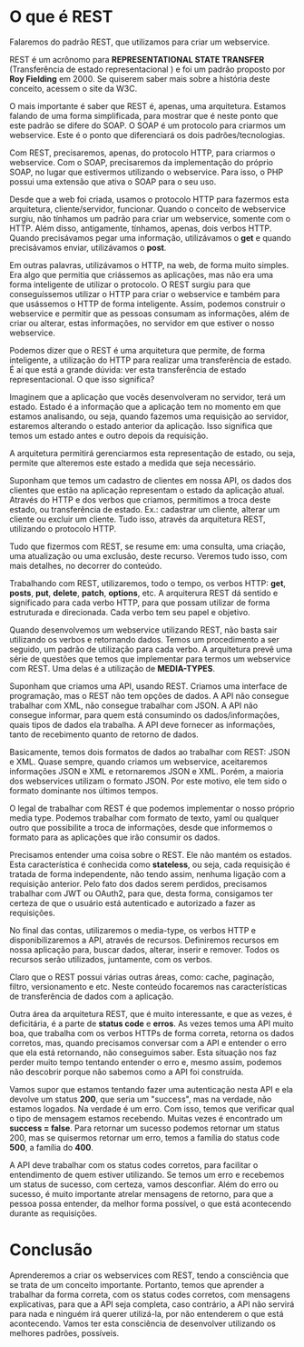 # O que é REST

Falaremos do padrão REST, que utilizamos para criar um webservice.

REST é um acrônomo para **REPRESENTATIONAL STATE TRANSFER** (Transferência de estado representacional ) e foi um padrão proposto por **Roy Fielding** em 2000. Se quiserem saber mais sobre a história deste conceito, acessem o site da W3C.

O mais importante é saber que REST é, apenas, uma arquitetura. Estamos falando de uma forma simplificada, para mostrar que é  neste ponto que este padrão se difere do SOAP. O SOAP é um protocolo para criarmos um webservice. Este é o ponto que diferenciará os dois padrões/tecnologias.

Com REST, precisaremos, apenas, do protocolo HTTP, para criarmos o  webservice. Com o SOAP, precisaremos da implementação do próprio SOAP, no lugar que estivermos utilizando o webservice. Para isso, o PHP possui uma extensão que ativa o SOAP para o seu uso.

Desde que a web foi criada, usamos o protocolo HTTP para fazermos esta arquitetura, cliente/servidor, funcionar. Quando o conceito de webservice surgiu, não tínhamos um padrão para criar um webservice, somente com o HTTP. Além disso, antigamente, tínhamos, apenas, dois verbos HTTP. Quando precisávamos pegar uma informação, utilizávamos o **get** e quando precisávamos enviar, utilizávamos o **post**.

Em outras palavras, utilizávamos o HTTP, na web, de forma muito simples. Era algo que permitia que criássemos as aplicações, mas não era uma forma inteligente de utilizar o protocolo. O REST surgiu para que conseguíssemos utilizar o HTTP para criar o webservice e também para que usássemos o HTTP de forma inteligente. Assim, podemos construir o webservice e permitir que as pessoas consumam as informações, além de criar ou alterar, estas informações, no servidor em que estiver o nosso webservice.

Podemos dizer que o REST é uma arquitetura que permite, de forma inteligente, a utilização do HTTP para realizar uma transferência de estado. É aí que está a grande dúvida: ver esta transferência de estado representacional. O que isso significa?

Imaginem que a aplicação que vocês desenvolveram no servidor, terá um estado. Estado é a informação que a aplicação tem no momento em que estamos analisando, ou seja, quando fazemos uma requisição ao servidor, estaremos alterando o estado anterior da aplicação. Isso significa que temos um estado antes e outro depois da requisição.

A arquitetura permitirá  gerenciarmos esta representação de estado, ou seja, permite que alteremos este estado a medida que seja necessário.

Suponham que temos um cadastro de clientes em nossa API, os dados dos clientes que estão na aplicação representam o estado da aplicação atual. Através do HTTP e dos verbos que criamos, permitimos a troca deste estado, ou transferência de estado. Ex.: cadastrar um cliente, alterar um cliente ou excluir um cliente. Tudo isso, através da arquitetura REST, utilizando o protocolo HTTP.

Tudo que fizermos com REST, se resume em: uma consulta, uma criação, uma atualização ou uma exclusão, deste recurso. Veremos tudo isso, com mais detalhes, no decorrer do conteúdo.

Trabalhando com REST, utilizaremos, todo o tempo, os verbos HTTP: **get**, **posts**, **put**, **delete**, **patch**, **options**, etc. A arquiterura REST dá sentido e significado para cada verbo HTTP, para que possam utilizar de forma estruturada e direcionada. Cada verbo tem seu papel e objetivo.

Quando desenvolvemos um webservice utilizando REST, não basta sair utilizando os verbos e retornando dados. Temos um procedimento a ser seguido, um padrão de utilização para cada verbo. A arquitetura prevê uma série de questões que temos que implementar para termos um webservice com REST. Uma delas é a utilização de **MEDIA-TYPES**.

Suponham que criamos uma API, usando REST. Criamos uma interface de programação, mas o REST não tem opções de dados. A API não consegue trabalhar com XML, não consegue trabalhar com JSON. A API não consegue informar, para quem está consumindo os dados/informações, quais tipos de dados ela trabalha. A API deve fornecer as informações, tanto de recebimento quanto de retorno de dados.

Basicamente, temos dois formatos de dados ao trabalhar com REST: JSON e XML. Quase sempre, quando criamos um webservice, aceitaremos informações JSON e XML e retornaremos JSON e XML. Porém, a maioria dos webservices utilizam o formato JSON. Por este motivo, ele tem sido o formato dominante nos últimos tempos.

O legal de trabalhar com REST é que podemos implementar o nosso próprio media type. Podemos trabalhar com formato de texto, yaml ou qualquer outro que possibilite a troca de informações, desde que informemos o formato para as aplicações que irão consumir os dados.

Precisamos entender uma coisa sobre o REST. Ele não mantém os estados. Esta característica é conhecida como **stateless**, ou seja, cada requisição é tratada de forma independente, não tendo assim, nenhuma ligação com a requisição anterior. Pelo fato dos dados serem perdidos, precisamos trabalhar com JWT ou OAuth2, para que, desta forma, consigamos ter certeza de que o usuário está autenticado e autorizado a fazer as requisições.

No final das contas, utilizaremos o media-type, os verbos HTTP e disponibilizaremos a API, através de recursos. Definiremos recursos em nossa aplicação para, buscar dados, alterar, inserir e remover. Todos os recursos serão utilizados, juntamente, com os verbos. 

Claro que o REST possui várias outras áreas, como: cache, paginação, filtro, versionamento e etc. Neste conteúdo focaremos nas características de transferência de dados com a aplicação.

Outra área da arquitetura REST, que é muito interessante, e que as vezes, é deficitária, é a parte de **status code** e **erros**. As vezes temos uma API muito boa, que trabalha com os verbos HTTPs de forma correta, retorna os dados corretos, mas, quando precisamos conversar com a API e entender o erro que ela está retornando, não conseguimos saber. Esta situação nos faz perder muito tempo tentando entender o erro e, mesmo assim, podemos não descobrir porque não sabemos como a API foi construída.

Vamos supor que estamos tentando fazer uma autenticação nesta API e ela devolve um status **200**, que seria um "success", mas na verdade, não estamos logados. Na verdade é um erro. Com isso, temos que verificar qual o tipo de mensagem estamos recebendo. Muitas vezes é encontrado um **success = false**. Para retornar um sucesso  podemos retornar um status 200, mas se quisermos retornar um erro, temos a família do status code **500**, a família do **400**.

A API deve trabalhar com os status codes corretos, para facilitar o entendimento de quem estiver utilizando. Se temos um erro e recebemos um status de sucesso, com certeza, vamos desconfiar. 
Além do erro ou sucesso, é muito importante atrelar mensagens de retorno, para que a pessoa possa entender, da melhor forma possível, o que está acontecendo durante as requisições.

# Conclusão

Aprenderemos a criar os webservices com REST, tendo a consciência que se trata de um conceito importante. Portanto, temos que aprender a trabalhar da forma correta, com os status codes corretos, com mensagens explicativas, para que a API seja completa, caso contrário, a API não servirá para nada e ninguém irá querer utilizá-la, por não entenderem o que está acontecendo. 
Vamos ter esta consciência de desenvolver utilizando os melhores padrões, possíveis.